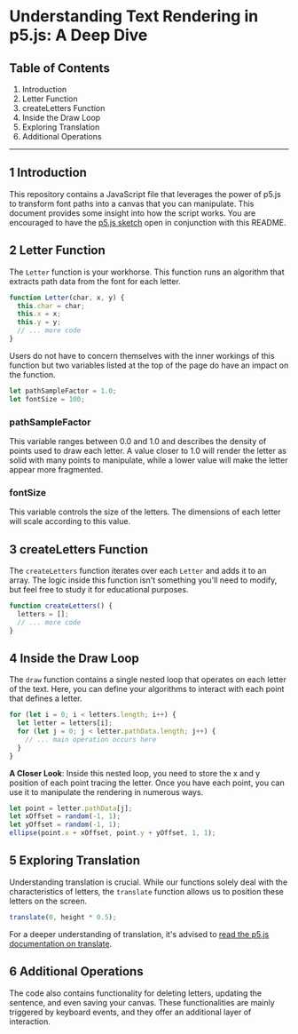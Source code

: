# Understanding Text Rendering in p5.js: A Deep Dive

## Table of Contents

1. Introduction
2. Letter Function
3. createLetters Function
4. Inside the Draw Loop
5. Exploring Translation
6. Additional Operations

---

## 1 Introduction

This repository contains a JavaScript file that leverages the power of p5.js to transform font paths into a canvas that you can manipulate. This document provides some insight 
into how the script works. You are encouraged to have the [p5.js sketch](https://github.com/creativetechnologylab/interactive-typography-p5/blob/main/sketch.js) open in conjunction with this README.


## 2 Letter Function

The `Letter` function is your workhorse. This function runs an algorithm that extracts path data from the font for each letter.

```javascript
function Letter(char, x, y) {
  this.char = char;
  this.x = x;
  this.y = y;
  // ... more code
}
```

Users do not have to concern themselves with the inner workings of this function but two variables listed at the top of the page do have an impact on the function.

```javascript
let pathSampleFactor = 1.0;
let fontSize = 100;
```

### pathSampleFactor

This variable ranges between 0.0 and 1.0 and describes the density of points used to draw each letter. A value closer to 1.0 will render the letter as solid with many points to manipulate, while a lower value will make the letter appear more fragmented.

### fontSize

This variable controls the size of the letters. The dimensions of each letter will scale according to this value.


## 3 createLetters Function

The `createLetters` function iterates over each `Letter` and adds it to an array. The logic inside this function isn't something you'll need to modify, but feel free to study it for educational purposes.

```javascript
function createLetters() {
  letters = [];
  // ... more code
}
```


## 4 Inside the Draw Loop

The `draw` function contains a single nested loop that operates on each letter of the text. Here, you can define your algorithms to interact with each point that defines a letter.

```javascript
for (let i = 0; i < letters.length; i++) {
  let letter = letters[i];
  for (let j = 0; j < letter.pathData.length; j++) {
    // ... main operation occurs here
  }
}
```

**A Closer Look**: Inside this nested loop, you need to store the x and y position of each point tracing the letter. Once you have each point, you can use it to manipulate the rendering in numerous ways.

```javascript
let point = letter.pathData[j];
let xOffset = random(-1, 1);
let yOffset = random(-1, 1);
ellipse(point.x + xOffset, point.y + yOffset, 1, 1);
```

## 5 Exploring Translation

Understanding translation is crucial. While our functions solely deal with the characteristics of letters, the `translate` function allows us to position these letters on the screen.

```javascript
translate(0, height * 0.5);
```

For a deeper understanding of translation, it's advised to [read the p5.js documentation on translate](https://p5js.org/reference/#/p5/translate).

## 6 Additional Operations

The code also contains functionality for deleting letters, updating the sentence, and even saving your canvas. These functionalities are mainly triggered by keyboard events, and they offer an additional layer of interaction.
